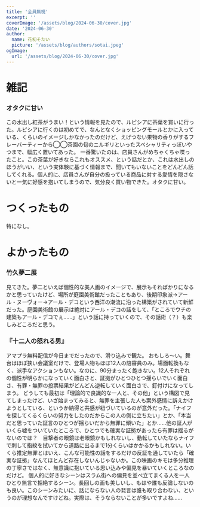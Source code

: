 ```yaml
---
title: '全員無視'
excerpt: ''
coverImage: '/assets/blog/2024-06-30/cover.jpg'
date: '2024-06-30'
author:
  name: 花初そたい
  picture: '/assets/blog/authors/sotai.jpeg'
ogImage:
  url: '/assets/blog/2024-06-30/cover.jpg'
---
```

# 雑記
### オタクに甘い
この水出し紅茶がうまい！という情報を見たので、ルピシアに茶葉を買いに行った。ルピシアに行くのは初めてで、なんとなくショッピングモールとかに入っている、くらいのイメージしかなかったのだけど、えげつない果物の香りがするフレーバーティーから◯◯茶園の旬のニルギリといったスペシャリティっぽいやつまで、幅広く置いてあった。
一番驚いたのは、店員さんがめちゃくちゃ喋ったこと。この茶葉が好きならこれもオススメ、という話だとか、これは水出しのほうがいい、という実体験に基づく情報まで、聞いてもいないことをどんどん話してくれる。個人的に、店員さんが自分の扱っている商品に対する愛情を隠さないと一気に好感を抱いてしまうので、気分良く買い物できた。オタクに甘い。

# つくったもの
特になし。

# よかったもの
### 竹久夢二展
見てきた。夢二といえば個性的な美人画のイメージで、展示もそればかりになるかと思っていたけど、場所が庭園美術館だったこともあり、後期印象派→アール・ヌーヴォー→アール・デコという西洋の潮流に沿った構築がされていて新鮮だった。庭園美術館の展示は絶対にアール・デコの話をして、「ところでウチの建築もアール・デコでぇ……」という話に持っていくので、その話術（？）も楽しみどころだと思う。

### 『十二人の怒れる男』
アマプラ無料配信が今日までだったので、滑り込みで観た。
おもしろ～い。舞台はほぼ狭い会議室だけで、登場人物もほぼ12人の陪審員のみ。場面転換もなく、派手なアクションもない。なのに、90分まったく飽きない。12人それぞれの個性が明らかになっていく面白さと、証拠がひとつひとつ揺らいでいく面白さ、有罪・無罪の投票結果がどんどん逆転していく面白さで、釘付けになってしまう。
どうしても最初は「理論的で良識的な一人と、その他」という構図で見てしまったけど、いざ始まってみると、無罪を主張した人も案外感情に訴えかけようとしている、というか納得と共感が紐づいているのが意外だった。「ナイフを探してくるくらいの努力をしたのだからこの人の側に立ちたい」とか、「本当だと思っていた証言のひとつが揺らいだから無罪に傾いた」とか……他の証人がいくら嘘をついていたところで、ひとつでも確実な証拠があったら有罪は揺るがないのでは？　目撃者の眼鏡は老眼鏡かもしれないし、動転していたならナイフで刺して指紋を拭いてから道路に出るまで1分くらいはかかるかもしれない。いくら推定無罪とはいえ、こんな可能性の話をするだけの反証を通していたら「確実な証拠」なんてほとんど存在しないんじゃないか。この映画のキモは多分推理の丁寧さではなく、無意識に抱いている思い込みや偏見を暴いていくところなのだけど。
個人的に好きなシーンはスラム街への偏見を並べ立てまくる人を一人ひとり無言で拒絶するシーン。長回しの画も美しいし、もはや誰も反論しないのも良い。このシーンみたいに、話にならない人の発言は誰も取り合わない、というのが理想なんですけどね。実際は、そうならないことが多いですよね……